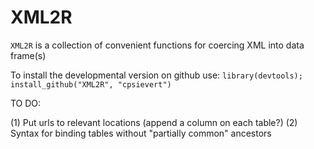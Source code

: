XML2R
=======

`XML2R` is a collection of convenient functions for coercing XML into data frame(s)

To install the developmental version on github use: `library(devtools); install_github("XML2R", "cpsievert")`

TO DO:

(1) Put urls to relevant locations (append a column on each table?)
(2) Syntax for binding tables without "partially common" ancestors
